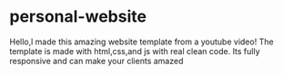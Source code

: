 # personal-website
Hello,l made this amazing website template from a youtube video! The template is made with html,css,and js with real clean code. Its fully responsive and can make your clients amazed
